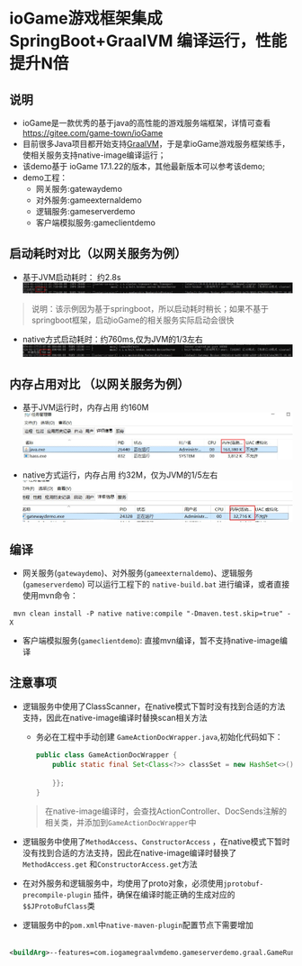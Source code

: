 # ioGame游戏框架集成SpringBoot+GraalVM 编译运行，性能提升N倍

## 说明

* ioGame是一款优秀的基于java的高性能的游戏服务端框架，详情可查看 https://gitee.com/game-town/ioGame
* 目前很多Java项目都开始支持[GraalVM](https://www.graalvm.org/)，于是拿ioGame游戏服务框架练手，使相关服务支持native-image编译运行；
* 该demo基于 ioGame 17.1.22的版本，其他最新版本可以参考该demo;
* demo工程：
    * 网关服务:gatewaydemo
    * 对外服务:gameexternaldemo
    * 逻辑服务:gameserverdemo
    * 客户端模拟服务:gameclientdemo

## 启动耗时对比（以网关服务为例）

* 基于JVM启动耗时： 约2.8s
  ![](docs/gateway_jvm_starter.jpg)

> 说明：该示例因为基于springboot，所以启动耗时稍长；如果不基于springboot框架，启动ioGame的相关服务实际启动会很快

* native方式启动耗时：约760ms,仅为JVM的1/3左右
  ![](docs/gateway_native_starter.jpg)

## 内存占用对比 （以网关服务为例）

* 基于JVM运行时，内存占用 约160M
  ![](docs/gateway_jvm_memory.jpg)

* native方式运行，内存占用 约32M，仅为JVM的1/5左右
  ![](docs/gateway_native_memory.jpg)

## 编译

* 网关服务(`gatewaydemo`)、对外服务(`gameexternaldemo`)、逻辑服务(`gameserverdemo`) 可以运行工程下的 `native-build.bat`
  进行编译，或者直接使用mvn命令：

```shell
 mvn clean install -P native native:compile "-Dmaven.test.skip=true" -X
```

* 客户端模拟服务(`gameclientdemo`): 直接mvn编译，暂不支持native-image编译

## 注意事项

* 逻辑服务中使用了ClassScanner，在native模式下暂时没有找到合适的方法支持，因此在native-image编译时替换scan相关方法
    * 务必在工程中手动创建 `GameActionDocWrapper.java`,初始化代码如下：
      ```java
      public class GameActionDocWrapper {
          public static final Set<Class<?>> classSet = new HashSet<>(){{
              
          }};
      }
      ```
  > 在native-image编译时，会查找ActionController、DocSends注解的相关类，并添加到`GameActionDocWrapper`中

* 逻辑服务中使用了`MethodAccess`、`ConstructorAccess`
  ，在native模式下暂时没有找到合适的方法支持，因此在native-image编译时替换了`MethodAccess.get`
  和`ConstructorAccess.get`方法
* 在对外服务和逻辑服务中，均使用了proto对象，必须使用`jprotobuf-precompile-plugin`
  插件，确保在编译时能正确的生成对应的`$$JProtoBufClass`类

* 逻辑服务中的`pom.xml`中`native-maven-plugin`配置节点下需要增加

```xml

<buildArg>--features=com.iogamegraalvmdemo.gameserverdemo.graal.GameRuntimeHintsFeature</buildArg>
```
 
